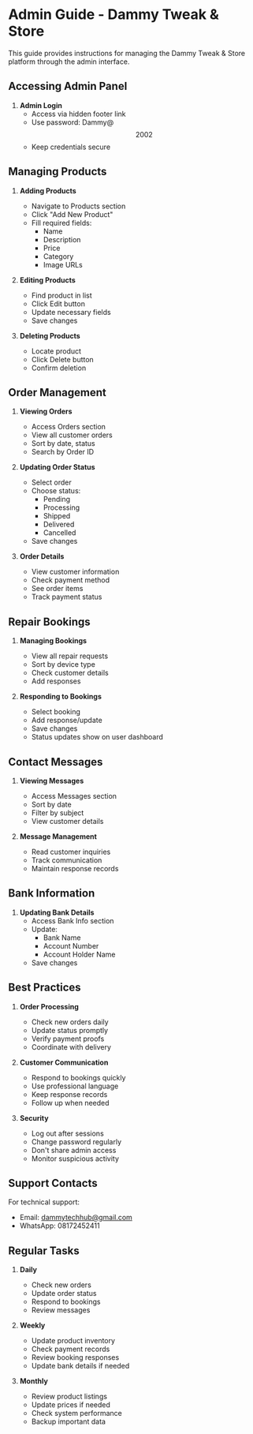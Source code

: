 # Admin Guide - Dammy Tweak & Store

This guide provides instructions for managing the Dammy Tweak & Store platform through the admin interface.

## Accessing Admin Panel

1. **Admin Login**
   - Access via hidden footer link
   - Use password: Dammy@$$2002$$
   - Keep credentials secure

## Managing Products

1. **Adding Products**
   - Navigate to Products section
   - Click "Add New Product"
   - Fill required fields:
     - Name
     - Description
     - Price
     - Category
     - Image URLs

2. **Editing Products**
   - Find product in list
   - Click Edit button
   - Update necessary fields
   - Save changes

3. **Deleting Products**
   - Locate product
   - Click Delete button
   - Confirm deletion

## Order Management

1. **Viewing Orders**
   - Access Orders section
   - View all customer orders
   - Sort by date, status
   - Search by Order ID

2. **Updating Order Status**
   - Select order
   - Choose status:
     - Pending
     - Processing
     - Shipped
     - Delivered
     - Cancelled
   - Save changes

3. **Order Details**
   - View customer information
   - Check payment method
   - See order items
   - Track payment status

## Repair Bookings

1. **Managing Bookings**
   - View all repair requests
   - Sort by device type
   - Check customer details
   - Add responses

2. **Responding to Bookings**
   - Select booking
   - Add response/update
   - Save changes
   - Status updates show on user dashboard

## Contact Messages

1. **Viewing Messages**
   - Access Messages section
   - Sort by date
   - Filter by subject
   - View customer details

2. **Message Management**
   - Read customer inquiries
   - Track communication
   - Maintain response records

## Bank Information

1. **Updating Bank Details**
   - Access Bank Info section
   - Update:
     - Bank Name
     - Account Number
     - Account Holder Name
   - Save changes

## Best Practices

1. **Order Processing**
   - Check new orders daily
   - Update status promptly
   - Verify payment proofs
   - Coordinate with delivery

2. **Customer Communication**
   - Respond to bookings quickly
   - Use professional language
   - Keep response records
   - Follow up when needed

3. **Security**
   - Log out after sessions
   - Change password regularly
   - Don't share admin access
   - Monitor suspicious activity

## Support Contacts

For technical support:
- Email: dammytechhub@gmail.com
- WhatsApp: 08172452411

## Regular Tasks

1. **Daily**
   - Check new orders
   - Update order status
   - Respond to bookings
   - Review messages

2. **Weekly**
   - Update product inventory
   - Check payment records
   - Review booking responses
   - Update bank details if needed

3. **Monthly**
   - Review product listings
   - Update prices if needed
   - Check system performance
   - Backup important data